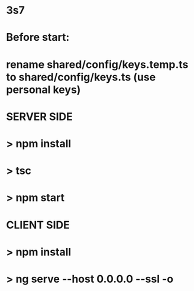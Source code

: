 # 3s7
# 
# Before start:
# 
# rename shared/config/keys.temp.ts to shared/config/keys.ts (use personal keys)
#
# SERVER SIDE
# > npm install
# > tsc
# > npm start
#
# CLIENT SIDE
# > npm install
# > ng serve --host 0.0.0.0 --ssl -o